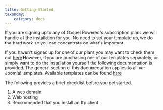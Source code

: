 ```yaml
---
title: Getting-Started
taxonomy:
    category: docs
---
```


If you are signing up to any of Gospel Powered's subscription plans we will handle all the installation for you. No need to set your template up, we do the hard work so you can concentrate on what's important. 

If you haven't signed up for one of our plans you may want to check them out [here](http://www.gospelpowered.com/index.php/pricing)
However, if you are purchasing one of our templates separately, or simply want to do the installation yourself the following documentation is provided. The  general section of this documentation applies to all our Joomla! templates. Available templates can be found [here](http://www.gospelpowered.com/index.php/templates)

The following provides a brief checklist before you get started.
1. A web domain
2. Web hosting
3. Recommended that you install an ftp client.

